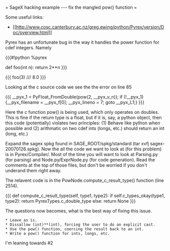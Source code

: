 = SageX hacking example --- fix the mangled pow() function =

Some useful links: 

   * [[http://www.cosc.canterbury.ac.nz/greg.ewing/python/Pyrex/version/Doc/overview.html]]

Pyrex has an unfortunate bug in the way it handles the power function for cdef integers. Namely

{{{#!python
%pyrex

def foo(int n):
    return 2**n
}}}

{{{
foo(3)
///
8.0
}}}

Looking at the c source code we see the the error on line 85

{{{
  __pyx_1 = PyFloat_FromDouble(pow(2, __pyx_v_n)); if (!__pyx_1) {__pyx_filename = __pyx_f[0]; __pyx_lineno = 7; goto __pyx_L1;}
}}}

Here the c function pow() is being used, which only operates on doubles. This is fine if the return type is a float, but if it is, say, a python object, then this code (potentially) violates two principles: (1) Behave like python when possible and (2) arithmatic on two cdef ints (longs, etc.) should return an int (long, etc.)

Expand the sagex spkg found in SAGE_ROOT/spkg/standard (tar xvfj sagex-20070126.spkg). Now the all the code we want to look at (for this problem) is in Pyrex/Compiler/. Most of the time you will want to look at Parsing.py (for parsing) and Node.py/ExprNode.py (for code generation). Read the comments at the top of those files, but don't be worried if you don't underand them right away. 

The relavent code is in the PowNode.compute_c_result_type() function (line 2514). 

{{{
    def compute_c_result_type(self, type1, type2):
        if self.c_types_okay(type1, type2):
            return PyrexTypes.c_double_type
        else:
            return None
}}}

The questions now becomes, what is the best way of fixing this issue. 

    * Leave as is.
    * Dissallow (int)**(int), forcing the user to do an explicit cast.
    * Use the pow() function, coercing the result back to an int.
    * Write a pow() function for ints, longs, etc. 

I'm leaning towards #2
